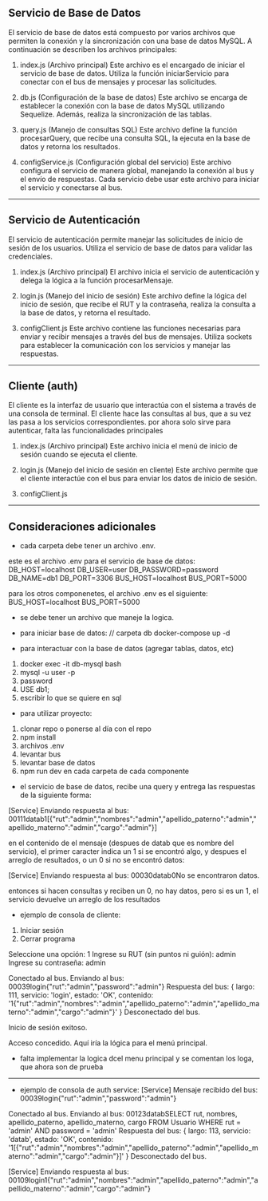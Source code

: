 ## Servicio de Base de Datos

El servicio de base de datos está compuesto por varios archivos que permiten la conexión y la sincronización con una base de datos MySQL. A continuación se describen los archivos principales:

1. index.js (Archivo principal)
Este archivo es el encargado de iniciar el servicio de base de datos. Utiliza la función iniciarServicio para conectar con el bus de mensajes y procesar las solicitudes.

2. db.js (Configuración de la base de datos)
Este archivo se encarga de establecer la conexión con la base de datos MySQL utilizando Sequelize. Además, realiza la sincronización de las tablas.

3. query.js (Manejo de consultas SQL)
Este archivo define la función procesarQuery, que recibe una consulta SQL, la ejecuta en la base de datos y retorna los resultados.

4. configService.js (Configuración global del servicio)
Este archivo configura el servicio de manera global, manejando la conexión al bus y el envío de respuestas. Cada servicio debe usar este archivo para iniciar el servicio y conectarse al bus.

---

## Servicio de Autenticación
El servicio de autenticación permite manejar las solicitudes de inicio de sesión de los usuarios. Utiliza el servicio de base de datos para validar las credenciales.

1. index.js (Archivo principal)
El archivo inicia el servicio de autenticación y delega la lógica a la función procesarMensaje.

2. login.js (Manejo del inicio de sesión)
Este archivo define la lógica del inicio de sesión, que recibe el RUT y la contraseña, realiza la consulta a la base de datos, y retorna el resultado.

3. configClient.js
Este archivo contiene las funciones necesarias para enviar y recibir mensajes a través del bus de mensajes. Utiliza sockets para establecer la comunicación con los servicios y manejar las respuestas.

---

## Cliente (auth)
El cliente es la interfaz de usuario que interactúa con el sistema a través de una consola de terminal. El cliente hace las consultas al bus, que a su vez las pasa a los servicios correspondientes. por ahora solo sirve para autenticar, falta las funcionalidades principales

1. index.js (Archivo principal)
Este archivo inicia el menú de inicio de sesión cuando se ejecuta el cliente.

2. login.js (Manejo del inicio de sesión en cliente)
Este archivo permite que el cliente interactúe con el bus para enviar los datos de inicio de sesión.

3. configClient.js

---

## Consideraciones adicionales

- cada carpeta debe tener un archivo .env.

este es el archivo .env para el servicio de base de datos:
DB_HOST=localhost
DB_USER=user
DB_PASSWORD=password
DB_NAME=db1
DB_PORT=3306
BUS_HOST=localhost
BUS_PORT=5000

para los otros componenetes, el archivo .env es el siguiente:
BUS_HOST=localhost
BUS_PORT=5000

- se debe tener un archivo que maneje la logica.

- para iniciar base de datos:
// carpeta db
docker-compose up -d

- para interactuar con la base de datos (agregar tablas, datos, etc)
1. docker exec -it db-mysql bash
2. mysql -u user -p
3. password
4. USE db1;
5. escribir lo que se quiere en sql

- para utilizar proyecto:
1. clonar repo o ponerse al día con el repo
2. npm install
3. archivos .env
4. levantar bus
5. levantar base de datos
6. npm run dev en cada carpeta de cada componente

- el servicio de base de datos, recibe una query y entrega las respuestas de la siguiente forma:

[Service] Enviando respuesta al bus: 00111datab1[{"rut":"admin","nombres":"admin","apellido_paterno":"admin","apellido_materno":"admin","cargo":"admin"}]

en el contenido de el mensaje (despues de datab que es nombre del servicio), el primer caracter indica un 1 si se encontró algo, y despues el arreglo de resultados, o un 0 si no se encontró datos:

[Service] Enviando respuesta al bus: 00030datab0No se encontraron datos.

entonces si hacen consultas y reciben un 0, no hay datos, pero si es un 1, el servicio devuelve un arreglo de los resultados

- ejemplo de consola de cliente:
1. Iniciar sesión
9. Cerrar programa

Seleccione una opción: 1
Ingrese su RUT (sin puntos ni guión): admin
Ingrese su contraseña: admin

Conectado al bus.
Enviando al bus: 00039login{"rut":"admin","password":"admin"}
Respuesta del bus: {
  largo: 111,
  servicio: 'login',
  estado: 'OK',
  contenido: '1{"rut":"admin","nombres":"admin","apellido_paterno":"admin","apellido_materno":"admin","cargo":"admin"}'
}
Desconectado del bus.

Inicio de sesión exitoso.

Acceso concedido. Aquí iría la lógica para el menú principal.

- falta implementar la logica dcel menu principal y se comentan los loga, que ahora son de prueba

---

- ejemplo de consola de auth service:
[Service] Mensaje recibido del bus: 00039login{"rut":"admin","password":"admin"}


Conectado al bus.
Enviando al bus: 00123databSELECT rut, nombres, apellido_paterno, apellido_materno, cargo FROM Usuario WHERE rut = 'admin' AND password = 'admin'
Respuesta del bus: {
  largo: 113,
  servicio: 'datab',
  estado: 'OK',
  contenido: '1[{"rut":"admin","nombres":"admin","apellido_paterno":"admin","apellido_materno":"admin","cargo":"admin"}]'
}
Desconectado del bus.


[Service] Enviando respuesta al bus: 00109login1{"rut":"admin","nombres":"admin","apellido_paterno":"admin","apellido_materno":"admin","cargo":"admin"}
